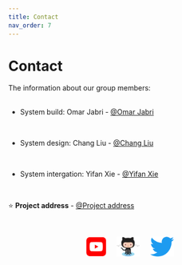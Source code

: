 ```yaml
---
title: Contact
nav_order: 7
---
```


# Contact 

The information about our group members:
<br><br>

* System build: Omar Jabri - [@Omar Jabri](https://github.com/OmarJabri7)
<br />

* System design: Chang Liu - [@Chang Liu](https://github.com/Cliu1993)
<br />

* System intergation: Yifan Xie - [@Yifan Xie](https://github.com/Yifan-Xie)
<br />

⭐️ **Project address** - [@Project address](https://github.com/OmarJabri7/Cycle_Buddy)


<p align="center">
    <br />
    <br />
    <a href="https://www.youtube.com/channel/UC4mHw6LXU8YYIvdZxgI5Btw"><img height=40 src="images/Youtube_logo.png"></img></a>&nbsp;&nbsp;&nbsp;&nbsp;
    <a href=""><img height=40 src="images/Octocat.png"></img></a>&nbsp;&nbsp;&nbsp;&nbsp;
    <a href=""><img height=40 src="images/Twitter_logo.png"></img></a>&nbsp;&nbsp;&nbsp;&nbsp;
    <br /></ p>
